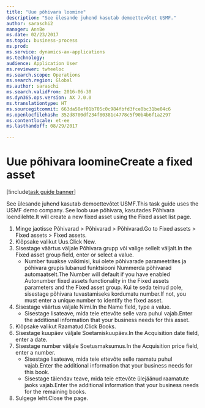 ```yaml
--- 
title: "Uue põhivara loomine"
description: "See ülesande juhend kasutab demoettevõtet USMF."
author: saraschi2
manager: AnnBe
ms.date: 02/23/2017
ms.topic: business-process
ms.prod: 
ms.service: dynamics-ax-applications
ms.technology: 
audience: Application User
ms.reviewer: twheeloc
ms.search.scope: Operations
ms.search.region: Global
ms.author: saraschi
ms.search.validFrom: 2016-06-30
ms.dyn365.ops.version: AX 7.0.0
ms.translationtype: HT
ms.sourcegitcommit: 663da58ef01b705c0c984fbfd3fce8bc31be04c6
ms.openlocfilehash: 352d8700df234f80381c4778c5f90b4b6f1a2297
ms.contentlocale: et-ee
ms.lasthandoff: 08/29/2017

---
```

# <a name="create-a-fixed-asset"></a><span data-ttu-id="f5f47-103">Uue põhivara loomine</span><span class="sxs-lookup"><span data-stu-id="f5f47-103">Create a fixed asset</span></span>

[!include[task guide banner](../../includes/task-guide-banner.md)]

<span data-ttu-id="f5f47-104">See ülesande juhend kasutab demoettevõtet USMF.</span><span class="sxs-lookup"><span data-stu-id="f5f47-104">This task guide uses the USMF demo company.</span></span>  <span data-ttu-id="f5f47-105">See loob uue põhivara, kasutades Põhivara loendilehte.</span><span class="sxs-lookup"><span data-stu-id="f5f47-105">It will create a new fixed asset using the Fixed asset list page.</span></span>

1. <span data-ttu-id="f5f47-106">Minge jaotisse Põhivarad > Põhivarad > Põhivarad.</span><span class="sxs-lookup"><span data-stu-id="f5f47-106">Go to Fixed assets > Fixed assets > Fixed assets.</span></span>
2. <span data-ttu-id="f5f47-107">Klõpsake valikut Uus.</span><span class="sxs-lookup"><span data-stu-id="f5f47-107">Click New.</span></span>
3. <span data-ttu-id="f5f47-108">Sisestage väärtus väljale Põhivara grupp või valige sellelt väljalt.</span><span class="sxs-lookup"><span data-stu-id="f5f47-108">In the Fixed asset group field, enter or select a value.</span></span>
    * <span data-ttu-id="f5f47-109">Number tuuakse vaikimisi, kui olete põhivarade parameetrites ja põhivara grupis lubanud funktsiooni Nummerda põhivarad automaatselt.</span><span class="sxs-lookup"><span data-stu-id="f5f47-109">The Number will default if you have enabled Autonumber fixed assets functionality in the Fixed assets parameters and the Fixed asset group.</span></span>  <span data-ttu-id="f5f47-110">Kui te seda teinud pole, sisestage põhivara tuvastamiseks kordumatu number.</span><span class="sxs-lookup"><span data-stu-id="f5f47-110">If not, you must enter a unique number to identify the fixed asset.</span></span>  
4. <span data-ttu-id="f5f47-111">Sisestage väärtus väljale Nimi.</span><span class="sxs-lookup"><span data-stu-id="f5f47-111">In the Name field, type a value.</span></span>
    * <span data-ttu-id="f5f47-112">Sisestage lisateave, mida teie ettevõte selle vara puhul vajab.</span><span class="sxs-lookup"><span data-stu-id="f5f47-112">Enter the additional information that your business needs for this asset.</span></span>  
5. <span data-ttu-id="f5f47-113">Klõpsake valikut Raamatud.</span><span class="sxs-lookup"><span data-stu-id="f5f47-113">Click Books.</span></span>
6. <span data-ttu-id="f5f47-114">Sisestage kuupäev väljale Soetamiskuupäev.</span><span class="sxs-lookup"><span data-stu-id="f5f47-114">In the Acquisition date field, enter a date.</span></span>
7. <span data-ttu-id="f5f47-115">Sisestage number väljale Soetusmaksumus.</span><span class="sxs-lookup"><span data-stu-id="f5f47-115">In the Acquisition price field, enter a number.</span></span>
    * <span data-ttu-id="f5f47-116">Sisestage lisateave, mida teie ettevõte selle raamatu puhul vajab.</span><span class="sxs-lookup"><span data-stu-id="f5f47-116">Enter the additional information that your business needs for this book.</span></span>  
    * <span data-ttu-id="f5f47-117">Sisestage täiendav teave, mida teie ettevõte ülejäänud raamatute jaoks vajab.</span><span class="sxs-lookup"><span data-stu-id="f5f47-117">Enter the additional information that your business needs for the remaining books.</span></span>  
8. <span data-ttu-id="f5f47-118">Sulgege leht.</span><span class="sxs-lookup"><span data-stu-id="f5f47-118">Close the page.</span></span>


